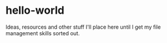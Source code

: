 # hello-world
Ideas, resources and other stuff I'll place here until I get my file management skills sorted out.
